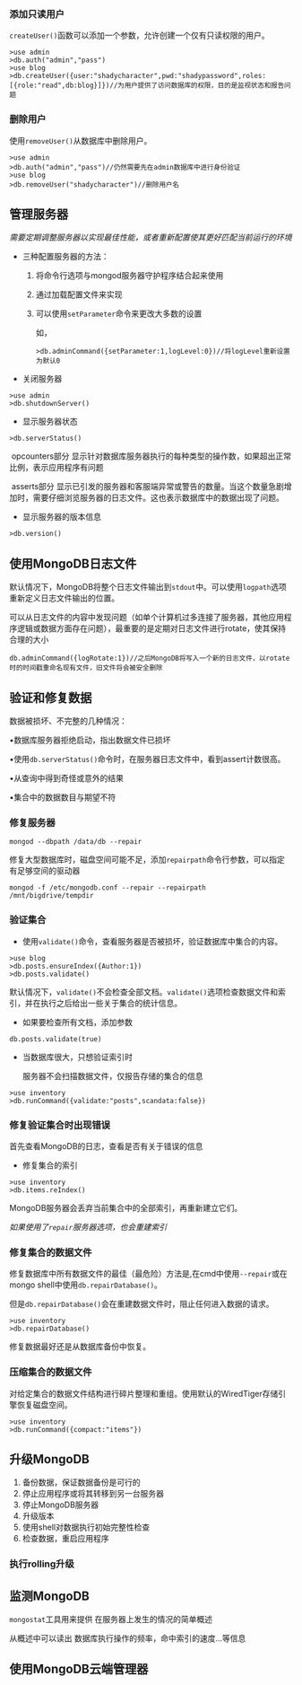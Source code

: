 ### 添加只读用户

`createUser()`函数可以添加一个参数，允许创建一个仅有只读权限的用户。

```
>use admin
>db.auth("admin","pass")
>use blog
>db.createUser({user:"shadycharacter",pwd:"shadypassword",roles:[{role:"read",db:blog}]})//为用户提供了访问数据库的权限，目的是监视状态和报告问题
```

### 删除用户

使用`removeUser()`从数据库中删除用户。

```
>use admin
>db.auth("admin","pass")//仍然需要先在admin数据库中进行身份验证
>use blog
>db.removeUser("shadycharacter")//删除用户名
```

## 管理服务器

*需要定期调整服务器以实现最佳性能，或者重新配置使其更好匹配当前运行的环境*

+ 三种配置服务器的方法：

  1. 将命令行选项与mongod服务器守护程序结合起来使用

  2. 通过加载配置文件来实现

  3. 可以使用`setParameter`命令来更改大多数的设置

     如，

     ```
     >db.adminCommand({setParameter:1,logLevel:0})//将logLevel重新设置为默认0
     ```
+ 关闭服务器
```
>use admin
>db.shutdownServer()
```

+ 显示服务器状态

```
>db.serverStatus()
```

​      opcounters部分 显示针对数据库服务器执行的每种类型的操作数，如果超出正常比例，表示应用程序有问题

​       asserts部分 显示已引发的服务器和客服端异常或警告的数量。当这个数量急剧增加时，需要仔细浏览服务器的日志文件。这也表示数据库中的数据出现了问题。

+ 显示服务器的版本信息

```
>db.version()
```

## 使用MongoDB日志文件

默认情况下，MongoDB将整个日志文件输出到`stdout`中。可以使用`logpath`选项重新定义日志文件输出的位置。

可以从日志文件的内容中发现问题（如单个计算机过多连接了服务器，其他应用程序逻辑或数据方面存在问题），最重要的是定期对日志文件进行rotate，使其保持合理的大小

```
db.adminCommand({logRotate:1})//之后MongoDB将写入一个新的日志文件，以rotate时的时间戳重命名现有文件，旧文件将会被安全删除
```

## 验证和修复数据

数据被损坏、不完整的几种情况：

•数据库服务器拒绝启动，指出数据文件已损坏

•使用`db.serverStatus()`命令时，在服务器日志文件中，看到assert计数很高。

•从查询中得到奇怪或意外的结果

•集合中的数据数目与期望不符

### 修复服务器

```
mongod --dbpath /data/db --repair
```

修复大型数据库时，磁盘空间可能不足，添加`repairpath`命令行参数，可以指定有足够空间的驱动器

```
mongod -f /etc/mongodb.conf --repair --repairpath /mnt/bigdrive/tempdir
```

### 验证集合

+ 使用`validate()`命令，查看服务器是否被损坏，验证数据库中集合的内容。

```
>use blog
>db.posts.ensureIndex({Author:1})
>db.posts.validate()
```

默认情况下，`validate()`不会检查全部文档。`validate()`选项检查数据文件和索引，并在执行之后给出一些关于集合的统计信息。

+ 如果要检查所有文档，添加参数

```
db.posts.validate(true)
```

+ 当数据库很大，只想验证索引时

  服务器不会扫描数据文件，仅报告存储的集合的信息

```
>use inventory
>db.runCommand({validate:"posts",scandata:false})
```

### 修复验证集合时出现错误

首先查看MongoDB的日志，查看是否有关于错误的信息

+ 修复集合的索引

```
>use inventory
>db.items.reIndex()
```

MongoDB服务器会丢弃当前集合中的全部索引，再重新建立它们。

*如果使用了`repair`服务器选项，也会重建索引*

### 修复集合的数据文件

修复数据库中所有数据文件的最佳（最危险）方法是,在cmd中使用`--repair`或在mongo shell中使用`db.repairDatabase()`。

但是`db.repairDatabase()`会在重建数据文件时，阻止任何进入数据的请求。

```
>use inventory
>db.repairDatabase()
```

修复数据最好还是从数据库备份中恢复。

### 压缩集合的数据文件

对给定集合的数据文件结构进行碎片整理和重组。使用默认的WiredTiger存储引擎恢复磁盘空间。

```
>use inventory
>db.runCommand({compact:"items"})
```

## 升级MongoDB

1. 备份数据，保证数据备份是可行的
2. 停止应用程序或将其转移到另一台服务器
3. 停止MongoDB服务器
4. 升级版本
5. 使用shell对数据执行初始完整性检查
6. 检查数据，重启应用程序

### 执行rolling升级

## 监测MongoDB

`mongostat`工具用来提供 在服务器上发生的情况的简单概述

从概述中可以读出 数据库执行操作的频率，命中索引的速度...等信息

## 使用MongoDB云端管理器














































































































































































































